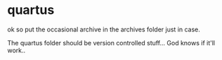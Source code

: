 quartus
=======

ok so put the occasional archive in the archives folder just in case.

The quartus folder should be version controlled stuff... God knows if it'll work..

